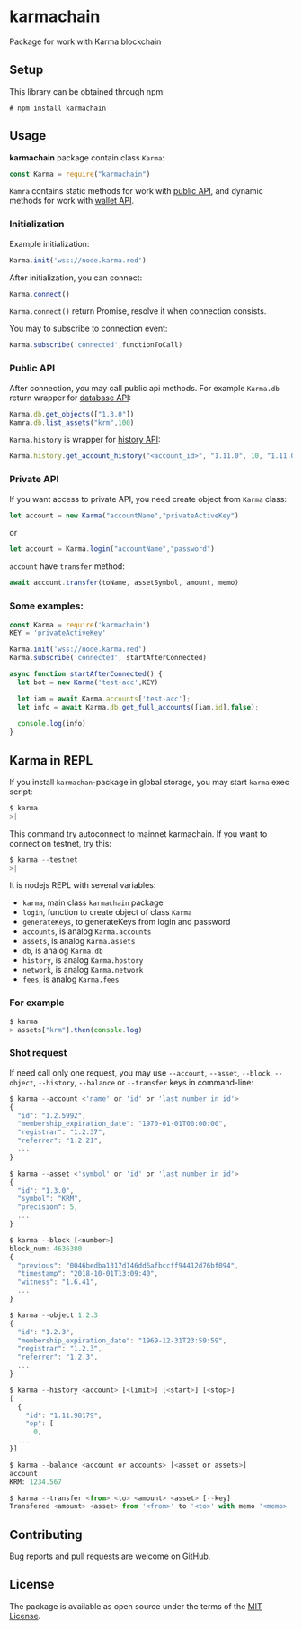 # karmachain
Package for work with Karma blockchain

## Setup

This library can be obtained through npm:
```
# npm install karmachain
```

## Usage

__karmachain__ package contain class `Karma`: 
```js
const Karma = require("karmachain")
```
`Kamra` contains static methods for work with [public API](http://docs.bitshares.org/api/blockchain-api.html), and dynamic methods for work with [wallet API](http://docs.bitshares.org/api/wallet-api.html).

### Initialization

Example initialization:
```js
Karma.init('wss://node.karma.red')
```
After initialization, you can connect:
```js
Karma.connect()
```
`Karma.connect()` return Promise, resolve it when connection consists.

You may to subscribe to connection event:
```js
Karma.subscribe('connected',functionToCall)
```

### Public API

After connection, you may call public api methods. For example `Karma.db` return wrapper for [database API](http://docs.bitshares.org/api/database.html):
```js
Karma.db.get_objects(["1.3.0"])
Kamra.db.list_assets("krm",100)
```
`Karma.history` is wrapper for [history API](http://docs.bitshares.org/api/history.html):
```js
Karma.history.get_account_history("<account_id>", "1.11.0", 10, "1.11.0")
```

### Private API

If you want access to private API, you need create object from `Karma` class:
```js
let account = new Karma("accountName","privateActiveKey")
```
or
```js
let account = Karma.login("accountName","password")
```
`account` have `transfer` method:
```js
await account.transfer(toName, assetSymbol, amount, memo)
```

### Some examples:

```js
const Karma = require('karmachain')
KEY = 'privateActiveKey'

Karma.init('wss://node.karma.red')
Karma.subscribe('connected', startAfterConnected)

async function startAfterConnected() {
  let bot = new Karma('test-acc',KEY)

  let iam = await Karma.accounts['test-acc'];
  let info = await Karma.db.get_full_accounts([iam.id],false);
  
  console.log(info)
}
```

## Karma in REPL

If you install `karmachan`-package in global storage, you may start `karma` exec script:
```js
$ karma
>|
```
This command try autoconnect to mainnet karmachain. If you want to connect on testnet, try this:
```js
$ karma --testnet
>|
```

It is nodejs REPL with several variables:
- `karma`, main class `karmachain` package
- `login`, function to create object of class `Karma`
- `generateKeys`, to generateKeys from login and password
- `accounts`, is analog `Karma.accounts`
- `assets`, is analog `Karma.assets`
- `db`, is analog `Karma.db`
- `history`, is analog `Karma.hostory`
- `network`, is analog `Karma.network`
- `fees`, is analog `Karma.fees`

### For example

```js
$ karma
> assets["krm"].then(console.log)
```

### Shot request

If need call only one request, you may use `--account`, `--asset`, `--block`, `--object`, `--history`, `--balance` or `--transfer` keys in command-line:
```js
$ karma --account <'name' or 'id' or 'last number in id'>
{
  "id": "1.2.5992",
  "membership_expiration_date": "1970-01-01T00:00:00",
  "registrar": "1.2.37",
  "referrer": "1.2.21",
  ...
}

$ karma --asset <'symbol' or 'id' or 'last number in id'>
{
  "id": "1.3.0",
  "symbol": "KRM",
  "precision": 5,
  ...
}

$ karma --block [<number>]
block_num: 4636380
{
  "previous": "0046bedba1317d146dd6afbccff94412d76bf094",
  "timestamp": "2018-10-01T13:09:40",
  "witness": "1.6.41",
  ...
}

$ karma --object 1.2.3
{
  "id": "1.2.3",
  "membership_expiration_date": "1969-12-31T23:59:59",
  "registrar": "1.2.3",
  "referrer": "1.2.3",
  ...
}

$ karma --history <account> [<limit>] [<start>] [<stop>]
[
  {
    "id": "1.11.98179",
    "op": [
      0,
  ...
}]

$ karma --balance <account or accounts> [<asset or assets>]
account
KRM: 1234.567

$ karma --transfer <from> <to> <amount> <asset> [--key]
Transfered <amount> <asset> from '<from>' to '<to>' with memo '<memo>'
```

## Contributing

Bug reports and pull requests are welcome on GitHub.

## License

The package is available as open source under the terms of the [MIT License](http://opensource.org/licenses/MIT).
